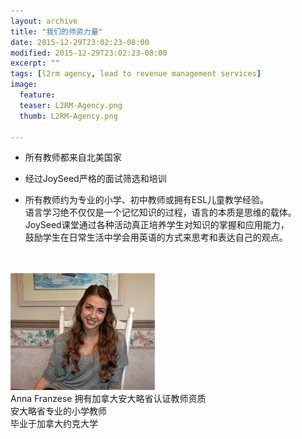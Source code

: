 ```yaml
---
layout: archive
title: "我们的师资力量"
date: 2015-12-29T23:02:23-08:00
modified: 2015-12-29T23:02:23-08:00
excerpt: ""
tags: [l2rm agency, lead to revenue management services]
image:
  feature:
  teaser: L2RM-Agency.png
  thumb: L2RM-Agency.png

---
```


* 所有教师都来自北美国家    <br/>

* 经过JoySeed严格的面试筛选和培训    <br/>

* 所有教师约为专业的小学、初中教师或拥有ESL儿童教学经验。         <br/>
  语言学习绝不仅仅是一个记忆知识的过程，语言的本质是思维的载体。  <br/>      JoySeed课堂通过各种活动真正培养学生对知识的掌握和应用能力，     <br/>
  鼓励学生在日常生活中学会用英语的方式来思考和表达自己的观点。    <br/><br/><br/>
  
<div align="left">
<img src="../images/anna.jpg"  alt="class teacher"/>
</div>
 Anna Franzese
 拥有加拿大安大略省认证教师资质    <br/>
 安大略省专业的小学教师    <br/>
 毕业于加拿大约克大学
